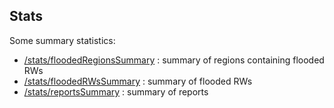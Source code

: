 ## Stats

Some summary statistics:

* [/stats/floodedRegionsSummary](floodedRegionsSummary.md) :  summary of regions containing flooded RWs
* [/stats/floodedRWsSummary](floodedRWsSummary.md) : summary of flooded RWs
* [/stats/reportsSummary](reportsSummary.md) : summary of reports
